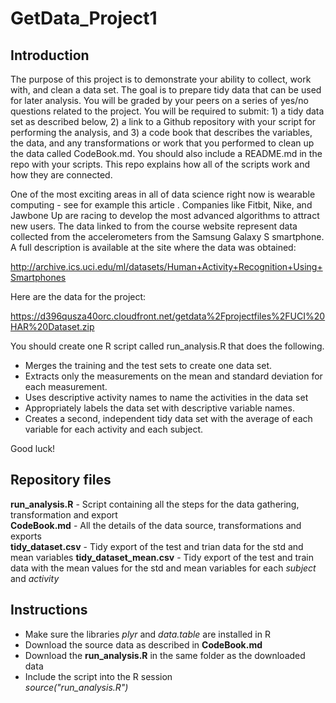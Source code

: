 GetData_Project1
================

## Introduction

The purpose of this project is to demonstrate your ability to collect, work with, and clean a data set. The goal is to prepare tidy data that can be used for later analysis. You will be graded by your peers on a series of yes/no questions related to the project. You will be required to submit: 1) a tidy data set as described below, 2) a link to a Github repository with your script for performing the analysis, and 3) a code book that describes the variables, the data, and any transformations or work that you performed to clean up the data called CodeBook.md. You should also include a README.md in the repo with your scripts. This repo explains how all of the scripts work and how they are connected. 

One of the most exciting areas in all of data science right now is wearable computing - see for example this article . Companies like Fitbit, Nike, and Jawbone Up are racing to develop the most advanced algorithms to attract new users. The data linked to from the course website represent data collected from the accelerometers from the Samsung Galaxy S smartphone. A full description is available at the site where the data was obtained:

http://archive.ics.uci.edu/ml/datasets/Human+Activity+Recognition+Using+Smartphones

Here are the data for the project:

https://d396qusza40orc.cloudfront.net/getdata%2Fprojectfiles%2FUCI%20HAR%20Dataset.zip

 You should create one R script called run_analysis.R that does the following. 

  * Merges the training and the test sets to create one data set.
  * Extracts only the measurements on the mean and standard deviation for each measurement. 
  * Uses descriptive activity names to name the activities in the data set
  * Appropriately labels the data set with descriptive variable names. 
  * Creates a second, independent tidy data set with the average of each variable for each activity and each subject. 

Good luck!

## Repository files

**run_analysis.R** - Script containing all the steps for the data gathering, transformation and export  
**CodeBook.md** - All the details of the data source, transformations and exports  
**tidy_dataset.csv** - Tidy export of the test and trian data for the std and mean variables
**tidy_dataset_mean.csv** - Tidy export of the test and train data with the mean values for the std and mean variables for each *subject* and *activity*

## Instructions
* Make sure the libraries *plyr* and *data.table* are installed in R
* Download the source data as described in **CodeBook.md**
* Download the **run_analysis.R** in the same folder as the downloaded data
* Include the script into the R session  
   *source("run_analysis.R")*

